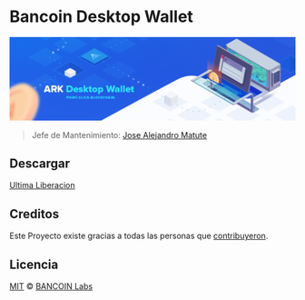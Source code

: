 # Bancoin Desktop Wallet

![Bancoin Desktop Wallet](./banner.png)

> Jefe de Mantenimiento: [Jose Alejandro Matute](https://github.com/jamcont)

## Descargar

[Ultima Liberacion](https://github.com/bancoinneobank/bancoin-desktop/releases/latest)

## Creditos

Este Proyecto existe gracias a todas las personas que [contribuyeron](../../contributors).

## Licencia

[MIT](LICENCIA) © [BANCOIN Labs](https://labs.bancoin.io)
